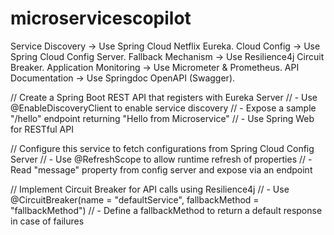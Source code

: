 # microservicescopilot
Service Discovery → Use Spring Cloud Netflix Eureka.
Cloud Config → Use Spring Cloud Config Server.
Fallback Mechanism → Use Resilience4j Circuit Breaker.
Application Monitoring → Use Micrometer & Prometheus.
API Documentation → Use Springdoc OpenAPI (Swagger).

// Create a Spring Boot REST API that registers with Eureka Server
// - Use @EnableDiscoveryClient to enable service discovery
// - Expose a sample "/hello" endpoint returning "Hello from Microservice"
// - Use Spring Web for RESTful API


// Configure this service to fetch configurations from Spring Cloud Config Server
// - Use @RefreshScope to allow runtime refresh of properties
// - Read "message" property from config server and expose via an endpoint

// Implement Circuit Breaker for API calls using Resilience4j
// - Use @CircuitBreaker(name = "defaultService", fallbackMethod = "fallbackMethod")
// - Define a fallbackMethod to return a default response in case of failures
